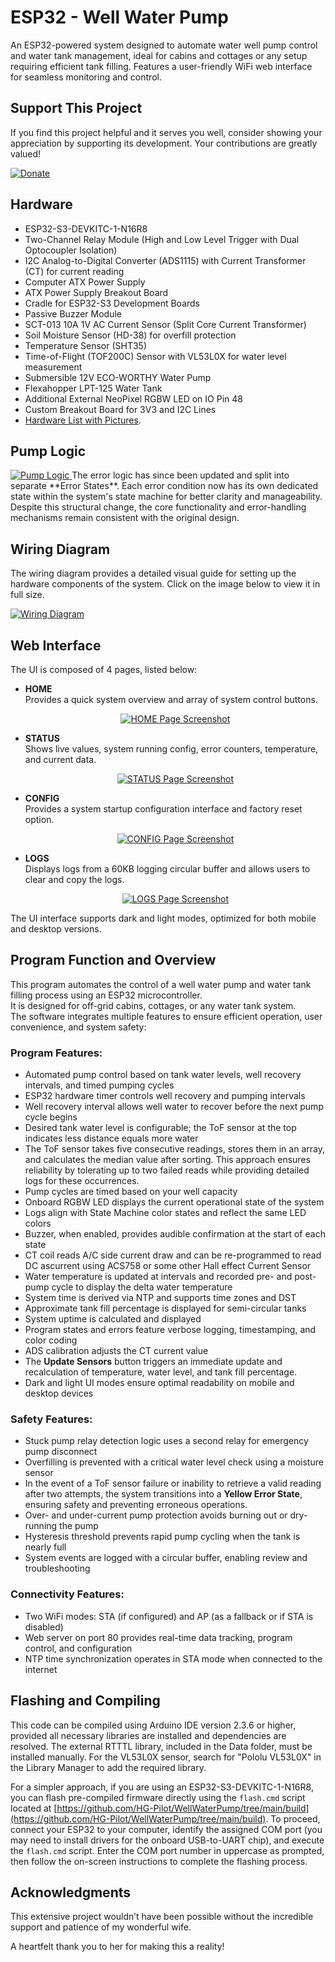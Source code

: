 # ESP32 - Well Water Pump
An ESP32-powered system designed to automate water well pump control and water tank management, ideal for cabins and cottages or any setup requiring efficient tank filling. Features a user-friendly WiFi web interface for seamless monitoring and control.


## Support This Project

If you find this project helpful and it serves you well, consider showing your appreciation by supporting its development. Your contributions are greatly valued!

[![Donate](https://img.shields.io/badge/Donate-PayPal-blue.svg)](https://www.paypal.com/donate/?hosted_button_id=BBFZPW8AC8PUE)


## Hardware

- ESP32-S3-DEVKITC-1-N16R8
- Two-Channel Relay Module (High and Low Level Trigger with Dual Optocoupler Isolation)
- I2C Analog-to-Digital Converter (ADS1115) with Current Transformer (CT) for current reading
- Computer ATX Power Supply
- ATX Power Supply Breakout Board
- Cradle for ESP32-S3 Development Boards
- Passive Buzzer Module
- SCT-013 10A 1V AC Current Sensor (Split Core Current Transformer)
- Soil Moisture Sensor (HD-38) for overfill protection
- Temperature Sensor (SHT35)
- Time-of-Flight (TOF200C) Sensor with VL53L0X for water level measurement
- Submersible 12V ECO-WORTHY Water Pump
- Flexahopper LPT-125 Water Tank
- Additional External NeoPixel RGBW LED on IO Pin 48
- Custom Breakout Board for 3V3 and I2C Lines
- [Hardware List with Pictures](https://github.com/HG-Pilot/WellWaterPump/tree/main/docs/parts).

## Pump Logic

<a href="https://github.com/HG-Pilot/WellWaterPump/blob/main/docs/Pump.Logic.png">
    <img src="https://github.com/HG-Pilot/WellWaterPump/blob/main/docs/Pump.Logic.png" alt="Pump Logic" style="max-width:100%; height:auto;">
</a>
The error logic has since been updated and split into separate **Error States**. Each error condition now has its own dedicated state within the system's state machine for better clarity and manageability. Despite this structural change, the core functionality and error-handling mechanisms remain consistent with the original design.

## Wiring Diagram

The wiring diagram provides a detailed visual guide for setting up the hardware components of the system. Click on the image below to view it in full size.

[![Wiring Diagram](https://github.com/HG-Pilot/WellWaterPump/raw/main/docs/WiringDiagram.png)](https://github.com/HG-Pilot/WellWaterPump/blob/main/docs/WiringDiagram.png)

## Web Interface

The UI is composed of 4 pages, listed below:

- **HOME**  
  Provides a quick system overview and array of system control buttons.  
  <p align="center">
    <a href="https://github.com/HG-Pilot/WellWaterPump/blob/main/docs/%F0%9F%92%A7ESP32%20Program%20Home%F0%9F%92%A7.png">
      <img src="https://github.com/HG-Pilot/WellWaterPump/blob/main/docs/%F0%9F%92%A7ESP32%20Program%20Home%F0%9F%92%A7.png" alt="HOME Page Screenshot">
    </a>
  </p>

- **STATUS**  
  Shows live values, system running config, error counters, temperature, and current data.  
  <p align="center">
    <a href="https://github.com/HG-Pilot/WellWaterPump/blob/main/docs/%F0%9F%92%A7ESP32%20Program%20Status%F0%9F%92%A7.png">
      <img src="https://github.com/HG-Pilot/WellWaterPump/blob/main/docs/%F0%9F%92%A7ESP32%20Program%20Status%F0%9F%92%A7.png" alt="STATUS Page Screenshot">
    </a>
  </p>

- **CONFIG**  
  Provides a system startup configuration interface and factory reset option.  
  <p align="center">
    <a href="https://github.com/HG-Pilot/WellWaterPump/blob/main/docs/%F0%9F%92%A7ESP32%20Program%20Config%F0%9F%92%A7.png">
      <img src="https://github.com/HG-Pilot/WellWaterPump/blob/main/docs/%F0%9F%92%A7ESP32%20Program%20Config%F0%9F%92%A7.png" alt="CONFIG Page Screenshot">
    </a>
  </p>

- **LOGS**  
  Displays logs from a 60KB logging circular buffer and allows users to clear and copy the logs.  
  <p align="center">
    <a href="https://github.com/HG-Pilot/WellWaterPump/blob/main/docs/%F0%9F%92%A7ESP32%20Program%20Logs%F0%9F%92%A7.png">
      <img src="https://github.com/HG-Pilot/WellWaterPump/blob/main/docs/%F0%9F%92%A7ESP32%20Program%20Logs%F0%9F%92%A7.png" alt="LOGS Page Screenshot">
    </a>
  </p>

The UI interface supports dark and light modes, optimized for both mobile and desktop versions.


## Program Function and Overview

This program automates the control of a well water pump and water tank filling process using an ESP32 microcontroller.  
It is designed for off-grid cabins, cottages, or any water tank system.  
The software integrates multiple features to ensure efficient operation, user convenience, and system safety:

### Program Features:

- Automated pump control based on tank water levels, well recovery intervals, and timed pumping cycles
- ESP32 hardware timer controls well recovery and pumping intervals
- Well recovery interval allows well water to recover before the next pump cycle begins
- Desired tank water level is configurable; the ToF sensor at the top indicates less distance equals more water
- The ToF sensor takes five consecutive readings, stores them in an array, and calculates the median value after sorting. This approach ensures reliability by tolerating up to two failed reads while providing detailed logs for these occurrences.
- Pump cycles are timed based on your well capacity
- Onboard RGBW LED displays the current operational state of the system
- Logs align with State Machine color states and reflect the same LED colors
- Buzzer, when enabled, provides audible confirmation at the start of each state
- CT coil reads A/C side current draw and can be re-programmed to read DC ascurrent using ACS758 or some other Hall effect Current Sensor
- Water temperature is updated at intervals and recorded pre- and post-pump cycle to display the delta water temperature
- System time is derived via NTP and supports time zones and DST
- Approximate tank fill percentage is displayed for semi-circular tanks
- System uptime is calculated and displayed
- Program states and errors feature verbose logging, timestamping, and color coding
- ADS calibration adjusts the CT current value
- The **Update Sensors** button triggers an immediate update and recalculation of temperature, water level, and tank fill percentage.
- Dark and light UI modes ensure optimal readability on mobile and desktop devices

### Safety Features:

- Stuck pump relay detection logic uses a second relay for emergency pump disconnect
- Overfilling is prevented with a critical water level check using a moisture sensor
- In the event of a ToF sensor failure or inability to retrieve a valid reading after two attempts, the system transitions into a **Yellow Error State**, ensuring safety and preventing erroneous operations.
- Over- and under-current pump protection avoids burning out or dry-running the pump
- Hysteresis threshold prevents rapid pump cycling when the tank is nearly full
- System events are logged with a circular buffer, enabling review and troubleshooting

### Connectivity Features:

- Two WiFi modes: STA (if configured) and AP (as a fallback or if STA is disabled)
- Web server on port 80 provides real-time data tracking, program control, and configuration
- NTP time synchronization operates in STA mode when connected to the internet


## Flashing and Compiling

This code can be compiled using Arduino IDE version 2.3.6 or higher, provided all necessary libraries are installed and dependencies are resolved. The external RTTTL library, included in the Data folder, must be installed manually. For the VL53L0X sensor, search for "Pololu VL53L0X" in the Library Manager to add the required library.

For a simpler approach, if you are using an ESP32-S3-DEVKITC-1-N16R8, you can flash pre-compiled firmware directly using the `flash.cmd` script located at [https://github.com/HG-Pilot/WellWaterPump/tree/main/build](https://github.com/HG-Pilot/WellWaterPump/tree/main/build). To proceed, connect your ESP32 to your computer, identify the assigned COM port (you may need to install drivers for the onboard USB-to-UART chip), and execute the `flash.cmd` script. Enter the COM port number in uppercase as prompted, then follow the on-screen instructions to complete the flashing process.


## Acknowledgments

This extensive project wouldn’t have been possible without the incredible support and patience of my wonderful wife.

A heartfelt thank you to her for making this a reality!
